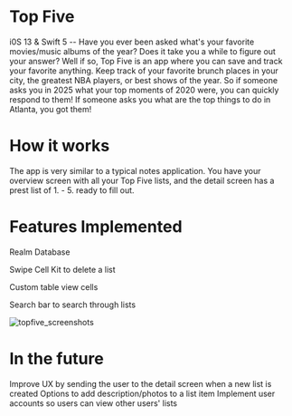# Top Five
i0S 13 & Swift 5 -- Have you ever been asked what's your favorite movies/music albums of the year? Does it take you a while to figure out your answer? Well if so, Top Five is an app where you can save and track your favorite anything. Keep track of your favorite brunch places in your city, the greatest NBA players, or best shows of the year. So if someone asks you in 2025 what your top moments of 2020 were, you can quickly respond to them! If someone asks you what are the top things to do in Atlanta, you got them! 

# How it works
The app is very similar to a typical notes application. You have your overview screen with all your Top Five lists, and the detail screen has a prest list of 1. - 5. ready to fill out. 

# Features Implemented 
Realm Database

Swipe Cell Kit to delete a list 

Custom table view cells 

Search bar to search through lists

![topfive_screenshots](https://user-images.githubusercontent.com/28903218/81721066-46d55480-944d-11ea-87f9-7a01e0753bf3.png)

# In the future
Improve UX by sending the user to the detail screen when a new list is created
Options to add description/photos to a list item 
Implement user accounts so users can view other users' lists 
